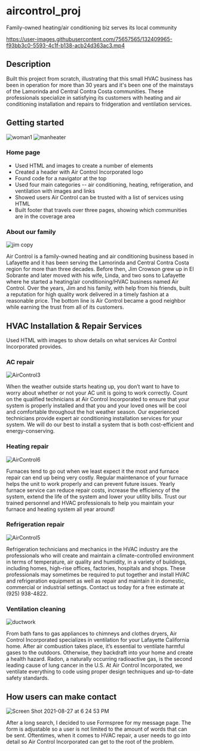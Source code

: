 # aircontrol_proj
Family-owned heating/air conditioning biz serves its local community

https://user-images.githubusercontent.com/75657565/132409965-f93bb3c0-5593-4c1f-b138-acb24d363ac3.mp4

## Description
Built this project from scratch, illustrating that this small HVAC business has been in operation for more than 30 years and it's been one of the mainstays of the Lamorinda and Central Contra Costa communities. These professionals specialize in satisfying its customers with heating and air conditioning installation and repairs to fridgeration and ventilation services.

## Getting started
![woman1](https://user-images.githubusercontent.com/75657565/131199051-6c7a0189-b270-4ef7-adbf-7e07034bbb7f.png) ![manheater](https://user-images.githubusercontent.com/75657565/131199181-84f12ce6-6639-46f9-aca8-b11d6a2900ae.png)

### Home page
* Used HTML and images to create a number of elements
* Created a header with Air Control Incorporated logo
* Found code for a navigator at the top
* Used four main categories -- air conditioning, heating, refrigeration, and ventilation with images and links
* Showed users Air Control can be trusted with a list of services using HTML
* Built footer that travels over three pages, showing which communities are in the coverage area

### About our family
![jim copy](https://user-images.githubusercontent.com/75657565/131200873-db1f9327-e4b9-45cf-83d0-b4b80d2cf430.jpeg)

Air Control is a family-owned heating and air conditioning business based in Lafayette and it has been serving the Lamorinda and Central Contra Costa region for more than three decades. Before then, Jim Crowson grew up in El Sobrante and later moved with his wife, Linda, and two sons to Lafayette where he started a heating/air conditioning/HVAC business named Air Control. Over the years, Jim and his family, with help from his friends, built a reputation for high quality work delivered in a timely fashion at a reasonable price. The bottom line is Air Control became a good neighbor while earning the trust from all of its customers.

## HVAC Installation & Repair Services
Used HTML with images to show details on what services Air Control Incorporated provides.

### AC repair
![AirControl3](https://user-images.githubusercontent.com/75657565/131201335-d009ad06-71b8-41f0-a5bf-6e7b4c779666.jpeg)

When the weather outside starts heating up, you don’t want to have to worry about whether or not your AC unit is going to work correctly. Count on the qualified technicians at Air Control Incorporated to ensure that your system is properly installed and that you and your loved ones will be cool and comfortable throughout the hot weather season. Our experienced technicians provide expert air conditioning installation services for your system. We will do our best to install a system that is both cost-efficient and energy-conserving.

### Heating repair
![AirControl6](https://user-images.githubusercontent.com/75657565/131201478-1bb9a8c9-9f66-41b4-8c54-2745e1484a57.jpeg)

Furnaces tend to go out when we least expect it the most and furnace repair can end up being very costly. Regular maintenance of your furnace helps the unit to work properly and can prevent future issues. Yearly furnace service can reduce repair costs, increase the efficiency of the system, extend the life of the system and lower your utility bills. Trust our trained personnel and HVAC professionals to help you maintain your furnace and heating system all year around!

### Refrigeration repair
![AirControl5](https://user-images.githubusercontent.com/75657565/131201609-f6729990-83be-49dd-b6a6-5ea8d8589dab.jpeg)

Refrigeration technicians and mechanics in the HVAC industry are the professionals who will create and maintain a climate-controlled environment in terms of temperature, air quality and humidity, in a variety of buildings, including homes, high-rise offices, factories, hospitals and shops. These professionals may sometimes be required to put together and install HVAC and refrigeration equipment as well as repair and maintain it in domestic, commercial or industrial settings. Contact us today for a free estimate at (925) 938-4822.

### Ventilation cleaning
![ductwork](https://user-images.githubusercontent.com/75657565/131201690-1f60c8da-93a5-4338-9399-8820f636acb8.jpg)

From bath fans to gas appliances to chimneys and clothes dryers, Air Control Incorporated specializes in ventilation for your Lafayette California home. After air combustion takes place, it’s essential to ventilate harmful gases to the outdoors. Otherwise, they backdraft into your home and create a health hazard. Radon, a naturally occurring radioactive gas, is the second leading cause of lung cancer in the U.S. At Air Control Incorporated, we ventilate everything to code using proper design techniques and up-to-date safety standards.

## How users can make contact
![Screen Shot 2021-08-27 at 6 24 53 PM](https://user-images.githubusercontent.com/75657565/131201964-ed1f3cfa-7cf0-474a-bc69-b7e43a211660.png)

After a long search, I decided to use Formspree for my message page. The form is adjustable so a user is not limited to the amount of words that can be sent. Oftentimes, when it comes to HVAC repair, a user needs to go into detail so Air Control Incorporated can get to the root of the problem. 
